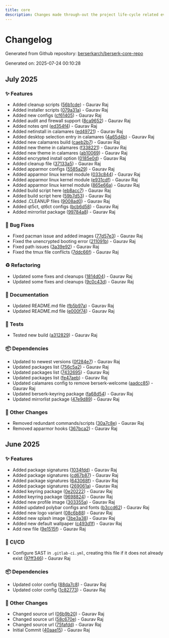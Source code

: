```yaml
---
title: core
description: Changes made through-out the project life-cycle related everything.
---
```


# Changelog

Generated from Github repository: [berserkarch/berserk-core-repo](https://github.com/berserkarch/berserk-core-repo)

Generated on: 2025-07-24 00:10:28

## July 2025

### ✨ Features

- Added cleanup scripts ([56b1cde](https://github.com/berserkarch/berserk-core-repo/commit/56b1cde9fbbd20bbf0e35ac7ebee8465fd207208)) - Gaurav Raj
- Added installer scripts ([079a31a](https://github.com/berserkarch/berserk-core-repo/commit/079a31a8a2bb85e4aca254eb7b32ee89960b9d47)) - Gaurav Raj
- Added new configs ([cf61405](https://github.com/berserkarch/berserk-core-repo/commit/cf61405d5e294ba53bf8716bd617cc94e563a421)) - Gaurav Raj
- Added audit and firewall support ([8ca9652](https://github.com/berserkarch/berserk-core-repo/commit/8ca9652460bf2e6ef6f9b12283336fadad4fcdca)) - Gaurav Raj
- Added notes qml ([ed354f4](https://github.com/berserkarch/berserk-core-repo/commit/ed354f4c2ff6bc819a0b6db2b3eb933d14fe24c0)) - Gaurav Raj
- Added netinstall in calamares ([ed49721](https://github.com/berserkarch/berserk-core-repo/commit/ed497213acf52605d8b08de8fb6a10879008ed6f)) - Gaurav Raj
- Added desktop selection entry in calamares ([4a65d4b](https://github.com/berserkarch/berserk-core-repo/commit/4a65d4b3d3de6062491253d290fd9cc846136454)) - Gaurav Raj
- Added new calamares build ([caeb2b7](https://github.com/berserkarch/berserk-core-repo/commit/caeb2b7e91283f6641727b1c21b6384c762b73cd)) - Gaurav Raj
- Added new theme in calamares ([f338221](https://github.com/berserkarch/berserk-core-repo/commit/f3382216125a3267e491cedae62ba1f7d39adb81)) - Gaurav Raj
- Added new theme in calamares ([ab10069](https://github.com/berserkarch/berserk-core-repo/commit/ab100691ee1ccb0613df101681e960af9d77ddc0)) - Gaurav Raj
- Added encrypted install option ([0185e0d](https://github.com/berserkarch/berserk-core-repo/commit/0185e0d618ed20bdbc0e21f03488cba641d21d36)) - Gaurav Raj
- Added cleanup file ([37133a5](https://github.com/berserkarch/berserk-core-repo/commit/37133a5c94d3f7b93f44d3a8ee951a82923713e1)) - Gaurav Raj
- Added apparmor configs ([5585a29](https://github.com/berserkarch/berserk-core-repo/commit/5585a29f08e7d9c789235917bf6bcba4ef9372ba)) - Gaurav Raj
- Added apparmor linux kernel module ([033c844](https://github.com/berserkarch/berserk-core-repo/commit/033c8444b346c888d5046af7d8e1a03f865d690f)) - Gaurav Raj
- Added apparmor linux kernel module ([e931cdf](https://github.com/berserkarch/berserk-core-repo/commit/e931cdfd75f0e1c2b6d41805646bf4468eb55ba6)) - Gaurav Raj
- Added apparmor linux kernel module ([865e66a](https://github.com/berserkarch/berserk-core-repo/commit/865e66ac231148997f92cf12279112e91c9edae9)) - Gaurav Raj
- Added build script here ([eb8acc7](https://github.com/berserkarch/berserk-core-repo/commit/eb8acc7432dc1cc00685d8811e551d2b39b5e25f)) - Gaurav Raj
- Added build script here ([59b7d53](https://github.com/berserkarch/berserk-core-repo/commit/59b7d53f692c552662d9195289e44f3e02ee052f)) - Gaurav Raj
- Added .CLEANUP files ([9008ad0](https://github.com/berserkarch/berserk-core-repo/commit/9008ad02aa31b72c137aee32c1643e6a3d6df9a3)) - Gaurav Raj
- Added qt5ct, qt6ct configs ([bcb6d58](https://github.com/berserkarch/berserk-core-repo/commit/bcb6d580014af874555c0354ac053b5aea0895a9)) - Gaurav Raj
- Added mirrorlist package ([99784a8](https://github.com/berserkarch/berserk-core-repo/commit/99784a84415f7ac580498bffdb58042ff5b50151)) - Gaurav Raj

### 🐛 Bug Fixes

- Fixed pacman issue and added images ([77d57e3](https://github.com/berserkarch/berserk-core-repo/commit/77d57e3f464fd80f177b97f1ed56360dbbf17d5f)) - Gaurav Raj
- Fixed the unencrypted booting error ([211091b](https://github.com/berserkarch/berserk-core-repo/commit/211091b525840b7732a53d95ff700102163cb2ac)) - Gaurav Raj
- Fixed path issues ([3a39e92](https://github.com/berserkarch/berserk-core-repo/commit/3a39e926604362483915959f18489602aa5f0416)) - Gaurav Raj
- Fixed the tmux file conflicts ([7ddc66f](https://github.com/berserkarch/berserk-core-repo/commit/7ddc66f5c70ba77a75596365d432123f159849cf)) - Gaurav Raj

### ♻️ Refactoring

- Updated some fixes and cleanups ([1814d04](https://github.com/berserkarch/berserk-core-repo/commit/1814d04b1ae43d4ffbd00b5a12d53ee2165bd02c)) - Gaurav Raj
- Updated some fixes and cleanups ([9c0c43d](https://github.com/berserkarch/berserk-core-repo/commit/9c0c43d3d9d080ca0e680660032fabd7bdc290c3)) - Gaurav Raj

### 📖 Documentation

- Updated README.md file ([fb5b97a](https://github.com/berserkarch/berserk-core-repo/commit/fb5b97a1c29e078dbb6efcc0b1f7840a638d79d3)) - Gaurav Raj
- Updated README.md file ([e000f74](https://github.com/berserkarch/berserk-core-repo/commit/e000f74ba4be6565b2946fc4d3b6ec80c94f4228)) - Gaurav Raj

### 🧪 Tests

- Tested new build ([a312829](https://github.com/berserkarch/berserk-core-repo/commit/a3128292b50dbe291d40f7149f604430c319b1a7)) - Gaurav Raj

### 📦 Dependencies

- Updated to newest versions ([0f284e7](https://github.com/berserkarch/berserk-core-repo/commit/0f284e7872d3a3097e9d6f34001a96e1438621f9)) - Gaurav Raj
- Updated packages list ([756c5a2](https://github.com/berserkarch/berserk-core-repo/commit/756c5a22050d8a265697f1c42a27fda7563df51e)) - Gaurav Raj
- Updated packages list ([7432695](https://github.com/berserkarch/berserk-core-repo/commit/7432695071f27b5762ac37468e9cdc4a9b3d10ce)) - Gaurav Raj
- Updated packages list ([fe47aeb](https://github.com/berserkarch/berserk-core-repo/commit/fe47aeb85da38708ec064b1e2f368783ae9503c0)) - Gaurav Raj
- Updated calamares config to remove berserk-welcome ([aadcc85](https://github.com/berserkarch/berserk-core-repo/commit/aadcc8554b3f016f1cb3eec3eded66a00dc38f69)) - Gaurav Raj
- Updated berserk-keyring package ([fa68d54](https://github.com/berserkarch/berserk-core-repo/commit/fa68d547a2ee605f7de6888233ec3cfa87e21d0e)) - Gaurav Raj
- Updated mirrorlist package ([47e9d89](https://github.com/berserkarch/berserk-core-repo/commit/47e9d8940ed60c2bd4dab074a001f9fa84b7874f)) - Gaurav Raj

### 🔧 Other Changes

- Removed redundant commands/scripts ([30a7c8e](https://github.com/berserkarch/berserk-core-repo/commit/30a7c8e805a90ede28584649fdfcc59e2b639e26)) - Gaurav Raj
- Removed apparmor hooks ([367bca2](https://github.com/berserkarch/berserk-core-repo/commit/367bca278c70896547510643e993b818eb2e57a2)) - Gaurav Raj

## June 2025

### ✨ Features

- Added package signatures ([1034fdd](https://github.com/berserkarch/berserk-core-repo/commit/1034fdd27d91d8d0e88c9a2a2f7a012071e18043)) - Gaurav Raj
- Added package signatures ([cd67b87](https://github.com/berserkarch/berserk-core-repo/commit/cd67b870e9ee1cc17b33278130c1a46752adeca0)) - Gaurav Raj
- Added package signatures ([643068f](https://github.com/berserkarch/berserk-core-repo/commit/643068f8ee95692935be086f5bd187ead95d433f)) - Gaurav Raj
- Added package signatures ([269061a](https://github.com/berserkarch/berserk-core-repo/commit/269061a74624613eed92f89e081eb375243086e7)) - Gaurav Raj
- Added keyring package ([0e20222](https://github.com/berserkarch/berserk-core-repo/commit/0e202223382966d0a566cc85c70a11bcc695fb6f)) - Gaurav Raj
- Added keyring package ([9698824](https://github.com/berserkarch/berserk-core-repo/commit/9698824783ffd87b52dfeb98c33ac470c98dd92f)) - Gaurav Raj
- Added new profile image ([303355a](https://github.com/berserkarch/berserk-core-repo/commit/303355a250db3473bb5e0ccfd987fee3cdb7190d)) - Gaurav Raj
- Added updated polybar configs and fonts ([b3ccd62](https://github.com/berserkarch/berserk-core-repo/commit/b3ccd62aa85aeb2ed8d4965c69ff80fecb3aa1ae)) - Gaurav Raj
- Added new logo variant ([08c6b88](https://github.com/berserkarch/berserk-core-repo/commit/08c6b883682abe9c3fceb9b25e59d5289b41abb2)) - Gaurav Raj
- Added new splash image ([3be3a38](https://github.com/berserkarch/berserk-core-repo/commit/3be3a381749e6abadea09dad2daeeebf3050ab47)) - Gaurav Raj
- Added new default wallpaper ([c493d1f](https://github.com/berserkarch/berserk-core-repo/commit/c493d1f5678f0daecbf8baef67cad18a1ac78788)) - Gaurav Raj
- Add new file ([9e1515f](https://github.com/berserkarch/berserk-core-repo/commit/9e1515f34f09508caad6fa99272e8129459983bf)) - Gaurav Raj

### 👷 CI/CD

- Configure SAST in `.gitlab-ci.yml`, creating this file if it does not already exist ([97ff346](https://github.com/berserkarch/berserk-core-repo/commit/97ff346c61577b8b9bf53c74507834d59937b02c)) - Gaurav Raj

### 📦 Dependencies

- Updated color config ([88da7c8](https://github.com/berserkarch/berserk-core-repo/commit/88da7c809ef44d8b9b03f05616e4b93a596a0a37)) - Gaurav Raj
- Updated color config ([1c82773](https://github.com/berserkarch/berserk-core-repo/commit/1c827735cabf437cfa69ed9a52927db73dcec579)) - Gaurav Raj

### 🔧 Other Changes

- Changed source url ([06b9b20](https://github.com/berserkarch/berserk-core-repo/commit/06b9b20fed3c4c9088d9893ce0a1c23501dda3a3)) - Gaurav Raj
- Changed source url ([58c670e](https://github.com/berserkarch/berserk-core-repo/commit/58c670e3a2a29589e560b8b3272700dc51ca6c88)) - Gaurav Raj
- Changed source url ([75fafdd](https://github.com/berserkarch/berserk-core-repo/commit/75fafdd0af5318aade02bff6c7200f6c2fc23a0b)) - Gaurav Raj
- Initial Commit ([40aae15](https://github.com/berserkarch/berserk-core-repo/commit/40aae15c24717754d45bb8e7018d4600e97400c8)) - Gaurav Raj

